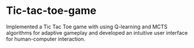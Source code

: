 # Tic-tac-toe-game
Implemented a Tic Tac Toe game with using Q-learning and MCTS algorithms for adaptive gameplay and developed an intuitive user interface for human-computer interaction.
